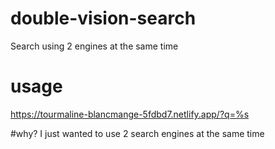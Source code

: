 # double-vision-search
Search using 2 engines at the same time

# usage
https://tourmaline-blancmange-5fdbd7.netlify.app/?q=%s

#why?
I just wanted to use 2 search engines at the same time
